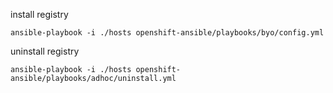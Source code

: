 install registry
    
    ansible-playbook -i ./hosts openshift-ansible/playbooks/byo/config.yml
    
uninstall registry

    ansible-playbook -i ./hosts openshift-ansible/playbooks/adhoc/uninstall.yml
    
